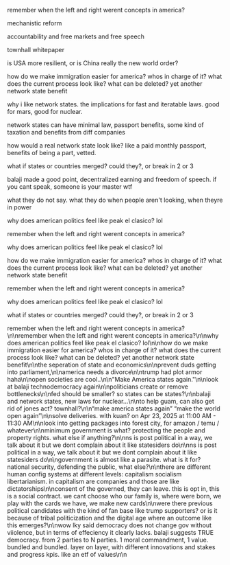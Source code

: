 remember when the left and right werent concepts in america?

mechanistic reform

accountability and free markets and free speech

townhall whitepaper

is USA more resilient, or is China really the new world order?

how do we make immigration easier for america? whos in charge of it? what does the current process look like? what can be deleted? yet another network state benefit

why i like network states. the implications for fast and iteratable laws. good for mars, good for nuclear.

network states can have minimal law, passport benefits, some kind of taxation and benefits from diff companies

how would a real network state look like? like a paid monthly passport, benefits of being a part, vetted.

what if states or countries merged? could they?, or break in 2 or 3

balaji made a good point, decentralized earning and freedom of speech. if you cant speak, someone is your master wtf

what they do not say. what they do when people aren't looking, when theyre in power

why does american politics feel like peak el clasico? lol

remember when the left and right werent concepts in america?

why does american politics feel like peak el clasico? lol

how do we make immigration easier for america? whos in charge of it? what does the current process look like? what can be deleted? yet another network state benefit

remember when the left and right werent concepts in america?

why does american politics feel like peak el clasico? lol

what if states or countries merged? could they?, or break in 2 or 3

remember when the left and right werent concepts in america?\n\nremember when the left and right werent concepts in america?\n\nwhy does american politics feel like peak el clasico? lol\n\nhow do we make immigration easier for america? whos in charge of it? what does the current process look like? what can be deleted? yet another network state benefit\n\nthe seperation of state and economics\n\nprevent duds getting into parliament,\n\namerica needs a divorce\n\ntrump had plot armor haha\n\nopen societies are cool..\n\n"Make America states again."\n\nlook at balaji technodemocracy again\n\npoliticians create or remove bottlenecks\n\nfed should be smaller? so states can be states?\n\nbalaji and network states, new laws for nuclear...\n\nto help guam, can also get rid of jones act? townhall?\n\n“make america states again” “make the world open again”\n\nsolve deliveries. with kuan? on Apr 23, 2025 at 11:00 AM - 11:30 AM\n\nlook into getting packages into forest city, for amazon / temu / whatever\n\nminimum government is what? protecting the people and property rights. what else if anything?\n\nns is post political in a way, we talk about it but we dont complain about it like statesiders do\n\nns is post political in a way, we talk about it but we dont complain about it like statesiders do\n\ngovernment is almost like a parasite. what is it for? national security, defending the public, what else?\n\nthere are different human config systems at different levels: capitalism socialism libertarianism. in capitalism are companies and those are like dictatorships\n\nconsent of the governed, they can leave. this is opt in, this is a social contract. we cant choose who our family is, where were born, we play with the cards we have, we make new cards\n\nwere there previous political candidates with the kind of fan base like trump supporters? or is it because of tribal politicization and the digital age where an outcome like this emerges?\n\nwow lky said democracy does not change gov without viiolence, but in terms of effeciency it clearly lacks. balaji suggests TRUE democracy. from 2 parties to N parties. 1 moral commandment, 1 value. bundled and bundled. layer on layer, with different innovations and stakes and progress kpis. like an etf of values\n\n